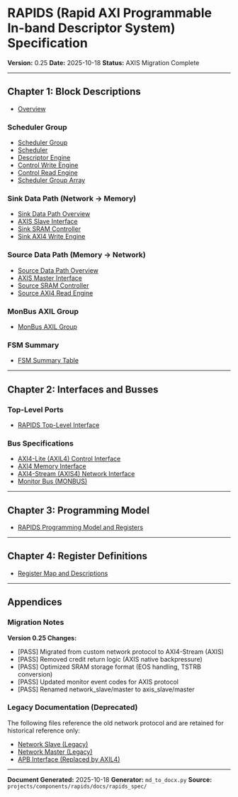 # RAPIDS (Rapid AXI Programmable In-band Descriptor System) Specification

**Version:** 0.25
**Date:** 2025-10-18
**Status:** AXIS Migration Complete

---

## Chapter 1: Block Descriptions

- [Overview](ch02_blocks/00_overview.md)

### Scheduler Group

- [Scheduler Group](ch02_blocks/01_00_scheduler_group.md)
- [Scheduler](ch02_blocks/01_01_scheduler.md)
- [Descriptor Engine](ch02_blocks/01_02_descriptor_engine.md)
- [Control Write Engine](ch02_blocks/01_03_ctrlwr_engine.md)
- [Control Read Engine](ch02_blocks/01_04_ctrlrd_engine.md)
- [Scheduler Group Array](ch02_blocks/01_05_scheduler_group_array.md)

### Sink Data Path (Network -> Memory)

- [Sink Data Path Overview](ch02_blocks/02_00_sink_data_path.md)
- [AXIS Slave Interface](ch02_blocks/02_01_axis_slave.md)
- [Sink SRAM Controller](ch02_blocks/02_02_sink_sram_control.md)
- [Sink AXI4 Write Engine](ch02_blocks/02_03_sink_axi_write_engine.md)

### Source Data Path (Memory -> Network)

- [Source Data Path Overview](ch02_blocks/03_00_source_data_path.md)
- [AXIS Master Interface](ch02_blocks/03_01_axis_master.md)
- [Source SRAM Controller](ch02_blocks/03_02_source_sram_control.md)
- [Source AXI4 Read Engine](ch02_blocks/03_03_source_axi_read_engine.md)

### MonBus AXIL Group

- [MonBus AXIL Group](ch02_blocks/04_monbus_axil_group.md)

### FSM Summary

- [FSM Summary Table](ch02_blocks/05_fsm_summary_table.md)

---

## Chapter 2: Interfaces and Busses

### Top-Level Ports

- [RAPIDS Top-Level Interface](ch03_interfaces/01_top_level.md)

### Bus Specifications

- [AXI4-Lite (AXIL4) Control Interface](ch03_interfaces/02_axil4_interface_spec.md)
- [AXI4 Memory Interface](ch03_interfaces/03_axi4_interface_spec.md)
- [AXI4-Stream (AXIS4) Network Interface](ch03_interfaces/04_axis4_interface_spec.md)
- [Monitor Bus (MONBUS)](ch03_interfaces/05_monbus_interface_spec.md)

---

## Chapter 3: Programming Model

- [RAPIDS Programming Model and Registers](ch04_programming_models/01_programming.md)

---

## Chapter 4: Register Definitions

- [Register Map and Descriptions](ch05_registers/01_registers.md)

---

## Appendices

### Migration Notes

**Version 0.25 Changes:**
- [PASS] Migrated from custom network protocol to AXI4-Stream (AXIS)
- [PASS] Removed credit return logic (AXIS native backpressure)
- [PASS] Optimized SRAM storage format (EOS handling, TSTRB conversion)
- [PASS] Updated monitor event codes for AXIS protocol
- [PASS] Renamed network_slave/master to axis_slave/master

### Legacy Documentation (Deprecated)

The following files reference the old network protocol and are retained for historical reference only:
- [Network Slave (Legacy)](ch02_blocks/02_01_network_slave.md)
- [Network Master (Legacy)](ch02_blocks/03_01_network_master.md)
- [APB Interface (Replaced by AXIL4)](ch03_interfaces/apb_interface_spec.md)

---

**Document Generated:** 2025-10-18
**Generator:** `md_to_docx.py`
**Source:** `projects/components/rapids/docs/rapids_spec/`
